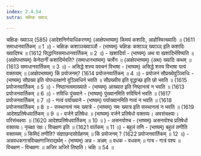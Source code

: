 ```yaml
---
index: 2.4.54
sutra: चक्षिङः ख्याञ्

---
```

 चक्षिङः ख्याञ्ञ् (585) (आदेशनिर्णयाधिकरणम्) (आक्षेपभाष्यम्) किमयं कशादिः, आहोस्वित्ख्यादिः ॥ (1611 समाधानवार्तिकम् ॥ 1 ॥) - चक्षिङः कशाञ्ञ्ख्याञ्ञौ - (भाष्यम्) चक्षिङः कशाञ्ञ् ख्याञ्ञ् इति कशादिः ख्यादिश्च ॥ (1612 सिद्धान्तिसमाधानवार्तिकम् ॥ 2 ॥) - खशादिर्वा - (भाष्यम्) अथ वा खशादिर्भविष्यति ॥ (आक्षेपभाष्यम्) केनेदानीं कशादिर्भवति? (समाधानभाष्यम्) चर्त्वेन ॥ (आक्षेपभाष्यम्) (अथ) ख्यादिः कथम् ॥ (1613 समाधानवार्तिकम् ॥ 3 ॥) - असिद्धे शस्य यवचनं विभाषा - (भाष्यम्) असिद्धे शस्य विभाषा यत्वं वक्तव्यम् ॥ (आक्षेपभाष्यम्) किं प्रयोजनम्? (1614 प्रयोजनवार्तिकम् ॥ 4 ॥) - प्रयोजनं सौप्रख्येवुञ्ञ्विधिः - (भाष्यम्) सौप्रख्य इति योपधलक्षणो वुञ्ञ्विधिर्न भवति ॥ सौप्रख्यीय इति वृद्धाच्छ इति छो भवति ॥ (1615 प्रयोजनवार्तिकम् ॥ 5 ॥) - निष्ठानत्वमाख्याते - (भाष्यम्) आख्यात इति निष्ठानत्वं न भवति ॥ (1613 प्रयोजनवार्तिकम् ॥ 6 ॥) - रुविधिः पुंख्याने - (भाष्यम्) पुंख्यानमिति रुविघिर्न भवति ॥ (1617 प्रयोजनवार्तिकम् ॥ 7 ॥) - णत्वं पर्याख्याने - (भाष्यम्) पर्याख्यानमिति णत्वं न भवति ॥ (1618 प्रयोजनवार्तिकम् ॥ 8 ॥ - सस्थानत्वं नमः ख्यात्रे - (भाष्यम्) नमः ख्यात्र इति सस्थानत्वं न भवति ॥ (1619 आदेशप्रतिषेधवार्तिकम् ॥ 9 ॥ - वर्जने प्रतिषेधः ॥ (भाष्यम्) वर्जने प्रतिषेधो वक्तव्यः। अवसंचक्ष्याः। परिसंचक्ष्याः ॥ (1620 आदेशप्रतिषेधवार्तिकम् ॥ 10 ॥ ) - असनयोश्च - (भाष्यम्) असनयोश्च प्रतिषेधो वक्तव्यः। नृचक्षा रक्षः। विचक्षण इति ॥ (1621 वार्तकम् ॥ 11 ॥) - बहुलं तणि - (भाष्यम्) बहुलं तणीति वक्तव्यम् ॥ किमिदं तणीति? संज्ञाछन्दसोर्ग्रहणम् ॥ किं प्रयोजनम् ? (1622 प्रयोजनवार्तिकम् ॥ 12 ॥) - अन्नवधकगात्रविचक्षणाजिराद्यर्थम् - (भाष्यम्) अन्न  -  अन्नम् ॥ वधक  -  वधकम् ॥ गात्र  -  गात्रं पश्य ॥ विचक्षण  -  विचक्षणः ॥ अजिर अजिरे तिष्ठति। चक्षि ॥ 54 ॥ 